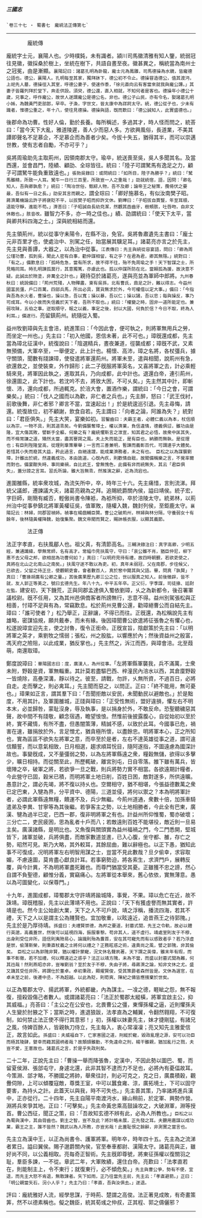 

##### 三國志
	`卷三十七 ‧ 蜀書七　龐統法正傳第七`

* * *

　　　　龐統傳

龐統字士元，襄陽人也。少時樸鈍，未有識者。潁川司馬徽清雅有知人鑒，統弱冠往見徽，徽採桑於樹上，坐統在樹下，共語自晝至夜。徽甚異之，稱統當為南州士之冠冕，由是漸顯。`襄陽記曰：諸葛孔明為卧龍，龐士元為鳳雛，司馬德操為水鏡，皆龐德公語也。德公，襄陽人。孔明每至其家，獨拜牀下，德公初不令止。德操甞造德公，值其渡沔，上祀先人墓，德操徑入其室，呼德公妻子，使速作黍，「徐元直向云有客當來就我與龐公譚。」其妻子皆羅列拜於堂下，奔走供設。須臾，德公還，直入相就，不知何者是客也。德操年小德公十歲，兄事之，呼作龐公，故世人遂謂龐公是德公名，非也。德公子山民，亦有令名，娶諸葛孔明小姊，為魏黃門吏部郎，早卒。子渙，字世文，晉太康中為牂牁太守。統，德公從子也，少未有識者，惟德公重之，年十八，使往見德操。德操與語，旣而歎曰：「德公誠知人，此實盛德也。」`

後郡命為功曹。性好人倫，勤於長養。每所稱述，多過其才，時人怪而問之，統荅曰：「當今天下大亂，雅道陵遲，善人少而惡人多。方欲興風俗，長道業，不美其譚即聲名不足慕企，不足慕企而為善者少矣。今拔十失五，猶得其半，而可以崇邁世教，使有志者自勵，不亦可乎？」

吳將周瑜助先主取荊州，因領南郡太守。瑜卒，統送喪至吳，吳人多聞其名。及當西還，並會昌門，陸績、顧劭、全琮皆往。統曰：「陸子可謂駑馬有逸足之力，顧子可謂駑牛能負重致遠也。」`張勃吳錄曰：或問統曰：「如所目，陸子為勝乎？」統曰：「駑馬雖精，所致一人耳。駑牛一日行三百里，所致豈一人之重哉！」劭就統宿，語，因問：「卿名知人，吾與卿孰愈？」統曰：「陶冶世俗，甄綜人物，吾不及卿；論帝王之秘策，攬倚伏之要最，吾似有一日之長。」劭安其言而親之。`謂全琮曰：「卿好施慕名，有似汝南樊子昭。`蔣濟萬機論云許子將襃貶不平，以拔樊子昭而抑許文休。劉曄曰：「子昭拔自賈豎，年至耳順，退能守靜，進能不苟。」濟荅曰：「子昭誠自長幼皃潔，然觀其臿齒牙，樹頰胲，吐唇吻，自非文休敵也。」胲音改。`雖智力不多，亦一時之佳也。」績、劭謂統曰：「使天下太平，當與卿共料四海之士。」深與統相結而還。

先主領荊州，統以從事守耒陽令，在縣不治，免官。吳將魯肅遺先主書曰：「龐士元非百里才也，使處治中、別駕之任，始當展其驥足耳。」諸葛亮亦言之於先主，先主見與善譚，大器之，以為治中從事。`江表傳曰：先主與統從容宴語，問曰：「卿為周公瑾功曹，孤到吳，聞此人密有白事，勸仲謀相留，有之乎？在君為君，卿其無隱。」統對曰：「有之。」備歎息曰：「孤時危急，當有所求，故不得不往，殆不免周瑜之手！天下智謀之士，所見略同耳。時孔明諫孤莫行，其意獨篤，亦慮此也。孤以仲謀所防在北，當賴孤為援，故決意不疑。此誠出於險塗，非萬全之計也。」`親待亞於諸葛亮，遂與亮並為軍師中郎將。`九州春秋曰：統說備曰：「荊州荒殘，人物殫盡，東有吳孫，北有曹氏，鼎足之計，難以得志。今益州國富民彊，戶口百萬，四部兵馬，所出必具，寶貨無求於外，今可權借以定大事。」備曰：「今指與吾為水火者，曹操也，操以急，吾以寬；操以暴，吾以仁；操以譎，吾以忠；每與操反，事乃可成耳。今以小故而失信義於天下者，吾所不取也。」統曰：「權變之時，固非一道所能定也。兼弱攻昧，五伯之事。逆取順守，報之以義，事定之後，封以大國，何負於信？今日不取，終為人利耳。」備遂行。`亮留鎮荊州。統隨從入蜀。

益州牧劉璋與先主會涪，統進策曰：「今因此會，便可執之，則將軍無用兵之勞，而坐定一州也。」先主曰：「初入他國，恩信未著，此不可也。」璋旣還成都，先主當為璋北征漢中，統復說曰：「陰選精兵，晝夜兼道，徑襲成都；璋旣不武，又素無預備，大軍卒至，一舉便定，此上計也。楊懷、高沛，璋之名將，各杖彊兵，據守關頭，聞數有牋諫璋，使發遣將軍還荊州。將軍未至，遣與相聞，說荊州有急，欲還救之，並使裝束，外作歸形；此二子旣服將軍英名，又喜將軍之去，計必乘輕騎來見，將軍因此執之，進取其兵，乃向成都，此中計也。退還白帝，連引荊州，徐還圖之，此下計也。若沈吟不去，將致大困，不可乆矣。」先主然其中計，即斬懷、沛，還向成都，所過輒克。於涪大會，置酒作樂，謂統曰：「今日之會，可謂樂矣。」統曰：「伐人之國而以為歡，非仁者之兵也。」先主醉，怒曰：「武王伐紂，前歌後舞，非仁者邪？卿言不當，宜速起出！」於是統逡巡引退。先主尋悔，請還。統復故位，初不顧謝，飲食自若。先主謂曰：「向者之論，阿誰為失？」統對曰：「君臣俱失。」先主大笑，宴樂如初。`習鑿齒曰：夫霸王者，必體仁義以為本，杖信順以為宗，一物不具，則其道乖矣。今劉備襲奪璋土，權以濟業，負信違情，德義俱愆，雖功由是隆，宜大傷其敗，譬斷手全軀，何樂之有？龐統懼斯言之泄宣，知其君之必悟，故衆中匡其失，而不脩常謙之道，矯然太當，盡其謇諤之風。夫上失而能正，是有臣也，納勝而無執，是從理也；有臣則陛隆堂高，從理則羣策畢舉；一言而三善兼明，暫諫而義彰百代，可謂達乎大體矣。若惜其小失而廢其大益，矜此過言，自絕遠讜，能成業濟務者，未之有也。　臣松之以為謀襲劉璋，計雖出於統，然違義成功，本由詭道，心旣內疚，則歡情自戢，故聞備稱樂之言，不覺率爾而對也。備宴酣失時，事同樂禍，自比武王，曾無愧色，此備有非而統無失，其云「君臣俱失」，蓋分謗之言耳。習氏所論，雖大旨無乖，然推演之辭，近為流宕也。`

進圍雒縣，統率衆攻城，為流矢所中，卒，時年三十六。先主痛惜，言則流涕。拜統父議郎，遷諫議大夫，諸葛亮親為之拜。追賜統爵關內侯，謚曰靖侯。統子宏，字巨師，剛簡有臧否，輕傲尚書令陳袛，為袛所抑，卒於涪陵太守。統弟林，以荊州治中從事參鎮北將軍黃權征吳，值軍敗，隨權入魏，魏封列侯，至鉅鹿太守。`襄陽記云：林婦，同郡習禎姉。禎事在楊戲輔臣贊。曹公之破荊州，林婦與林分隔，守養弱女十有餘年，後林隨黃權降魏，始復集聚。魏文帝聞而賢之，賜牀帳衣服，以顯其義節。`

　　　　法正傳

法正字孝直，右扶風郿人也。祖父真，有清節高名。`三輔決錄注曰：真字高卿，少明五經，兼通讖緯，學無常師，名有高才。常幅巾見扶風守，守曰：「哀公雖不肖，猶臣仲尼，柳下惠不去父母之邦，欲相屈為功曹何如？」真曰：「以明府見待有禮，故四時朝覲，若欲吏使之，真將在北山之北南山之南矣。」扶風守遂不敢以為吏。初，真年未弱冠，父在南郡，步往候父，已欲去，父留之待正旦，使觀朝吏會。會者數百人，真於䆫中闚其與父語。畢，問真「孰賢」？真曰：「曹掾胡廣有公卿之量。」其後廣果歷九卿三公之位，世以服真之知人。前後徵辟，皆不就，友人郭正等美之，號曰玄德先生。年八十九，中平五年卒。正父衍，字季謀，司徒掾、廷尉左監。`建安初，天下饑荒，正與同郡孟達俱入蜀依劉璋，乆之為新都令，後召署軍議校尉。旣不任用，又為其州邑俱僑客者所謗無行，志意不得。益州別駕張松與正相善，忖璋不足與有為，常竊歎息。松於荊州見曹公還，勸璋絕曹公而自結先主。璋曰：「誰可使者？」松乃舉正，正辭讓，不得已而往。正旣還，為松稱說先主有雄略，密謀協規，願共戴奉，而未有緣。後因璋聞曹公欲遣將征張魯之有懼心也，松遂說璋宜迎先主，使之討魯，復令正銜命。正旣宣旨，陰獻策於先主曰：「以明將軍之英才，乘劉牧之懦弱；張松，州之股肱，以響應於內；然後資益州之殷富，馮天府之險阻，以此成業，猶反掌也。」先主然之，泝江而西，與璋會涪。北至葭萌，南還取璋。

鄭度說璋曰：`華陽國志曰：度，廣漢人，為州從事。`「左將軍縣軍襲我，兵不滿萬，士衆未附，野穀是資，軍無輜重。其計莫若盡驅巴西、梓潼民內涪水以西，其倉廩野穀一皆燒除，高壘深溝，靜以待之。彼至，請戰，勿許，乆無所資，不過百日，必將自走。走而擊之，則必禽耳。」先主聞而惡之，以問正。正曰：「終不能用，無可憂也。」璋果如正言，謂其羣下曰：「吾聞拒敵以安民，未聞動民以避敵也。」於是黜度，不用其計。及軍圍雒城，正牋與璋曰：「正受性無術，盟好違損，懼左右不明本末，必並歸咎，蒙耻沒身，辱及執事，是以捐身於外，不敢反命。恐聖聽穢惡其聲，故中間不有牋敬，顧念宿遇，瞻望悢悢。然惟前後披露腹心，自從始初以至於終，實不藏情，有所不盡，但愚闇策薄，精誠不感，以致於此耳。今國事已危，禍害在速，雖捐放於外，言足憎尤，猶貪極所懷，以盡餘忠。明將軍本心，正之所知也，實為區區不欲失左將軍之意，而卒至於是者，左右不達英雄從事之道，謂可違信黷誓，而以意氣相致，日月相選，趨求順耳恱目，隨阿遂指，不圖遠慮為國深計故也。事變旣成，又不量彊弱之勢，以為左將軍縣遠之衆，糧穀無儲，欲得以多擊少，曠日相持。而從關至此，所歷輒破，離宮別屯，日自零落。雒下雖有萬兵，皆壞陣之卒，破軍之將，若欲爭一旦之戰，則兵將勢力實不相當。各欲遠期計糧者，今此營守已固，穀米已積，而明將軍土地日削，百姓日困，敵對遂多，所供遠曠。愚意計之，謂必先竭，將不復以持乆也。空爾相守，猶不相堪，今張益德數萬之衆已定巴東，入犍為界，分平資中、德陽，三道並侵，將何以禦之？本為明將軍計者，必謂此軍縣遠無糧，饋運不及，兵少無繼。今荊州道通，衆數十倍，加孫車騎遣弟及李異、甘寧等為其後繼。若爭客主之勢，以土地相勝者，今此全有巴東，廣漢、犍為過半已定，巴西一郡，復非明將軍之有也。計益州所仰惟蜀，蜀亦破壞；三分亡二，吏民疲困，思為亂者十戶而八；若敵遠則百姓不能堪役，敵近則一旦易主矣。廣漢諸縣，是明比也。又魚復與關頭實為益州福禍之門，今二門悉開，堅城皆下，諸軍並破，兵將俱盡，而敵家數道並進，已入心腹，坐守都、雒，存亡之勢，昭然可見。斯乃大略，其外較耳，其餘屈曲，難以辭極也。以正下愚，猶知此事不可復成，况明將軍左右明智用謀之士，豈當不見此數哉？旦夕偷幸，求容取媚，不慮遠圖，莫肯盡心獻良計耳。若事窮勢迫，將各索生，求濟門戶，展轉反覆，與今計異，不為明將軍盡死難也。而尊門猶當受其憂。正雖獲不忠之謗，然心自謂不負聖德，顧惟分義，實竊痛心。左將軍從本舉來，舊心依依，實無薄意。愚以為可圖變化，以保尊門。」

十九年，進圍成都，璋蜀郡太守許靖將踰城降，事覺，不果。璋以危亡在近，故不誅靖。璋旣稽服，先主以此薄靖不用也。正說曰：「天下有獲虛譽而無其實者，許靖是也。然今主公始創大業，天下之人不可戶說，靖之浮稱，播流四海，若其不禮，天下之人以是謂主公為賤賢也。宜加敬重，以眩遠近，追昔燕王之待郭隗。」先主於是乃厚待靖。`孫盛曰：夫禮賢崇德，為邦之要道，封墓式閭，先王之令軌，故必以體行英邈，高義蓋世，然後可以延視四海，振服羣黎。苟非其人，道不虛行。靖處室則友于不穆，出身則受位非所，語信則夷險易心，論識則殆為釁首，安在其可寵先而有以感致者乎？若乃浮虛是崇，偷薄斯榮，則秉直杖義之士將何以禮之？正務眩惑之術，違貴尚之風，譬之郭隗，非其倫矣。　臣松之以為郭隗非賢，猶以權計蒙寵，況文休名聲夙著，天下謂之英偉，雖末年有瑕，而事不彰徹，若不加禮，何以釋遠近之惑乎？法正以靖方隗，未為不當，而盛以封墓式閭為難，何其迃哉！然則燕昭亦非，豈唯劉翁？至於友于不穆，失由子將，尋蔣濟之論，知非文休之尤。盛又譏其受任非所，將謂仕於董卓。卓初秉政，顯擢賢俊，受其策爵者森然皆是。文休為選官，在卓未至之前，後遷中丞，不為超越。以此為貶，則荀爽、陳紀之儔皆應擯棄於世矣。`

以正為蜀郡太守、揚武將軍，外統都畿，內為謀主。一飡之德，睚眦之怨，無不報復，擅殺毀傷己者數人。或謂諸葛亮曰：「法正於蜀郡太縱橫，將軍宜啟主公，抑其威福。」亮荅曰：「主公之在公安也，北畏曹公之彊，東憚孫權之逼，近則懼孫夫人生變於肘腋之下；當斯之時，進退狼跋，法孝直為之輔翼，令翻然翱翔，不可復制，如何禁止法正使不得行其意邪！」初，孫權以妹妻先主，妹才捷剛猛，有諸兄之風，侍婢百餘人，皆親執刀侍立，先主每入，衷心常凜凜；亮又知先主雅愛信正，故言如此。`孫盛曰：夫威福自下，亡家害國之道，刑縱於寵，毀政亂理之源，安可以功臣而極其陵肆，嬖幸而藉其國柄者哉？故顛頡雖勤，不免違命之刑，楊干雖親，猶加亂行之戮，夫豈不愛，王憲故也。諸葛氏之言，於是乎失政刑矣。`

二十二年，正說先主曰：「曹操一舉而降張魯，定漢中，不因此勢以圖巴、蜀，而留夏侯淵、張郃屯守，身遽北還，此非其智不逮而力不足也，必將內有憂偪故耳。今策淵、郃才略，不勝國之將帥，舉衆往討，則必可克之，克之日，廣農積穀，觀釁伺隙，上可以傾覆寇敵，尊獎王室，中可以蠶食雍、涼，廣拓境土，下可以固守要害，為持乆之計。此蓋天以與我，時不可失也。」先主善其策，乃率諸將進兵漢中，正亦從行。二十四年，先主自陽平南渡沔水，緣山稍前，於定軍、興勢作營。淵將兵來爭其地。正曰：「可擊矣。」先主命黃忠乘高鼓譟攻之，大破淵軍，淵等授首。曹公西征，聞正之策，曰：「吾故知玄德不辨有此，必為人所教也。」`臣松之以為蜀與漢中，其由脣齒也。劉主之智，豈不及此？將計略未展，正先發之耳。夫聽用嘉謀以成功業，霸王之主，誰不皆然？魏武以為人所教，亦豈劣哉！此蓋耻恨之餘辭，非測實之當言也。`

先主立為漢中王，以正為尚書令、護軍將軍。明年卒，時年四十五。先主為之流涕者累日。謚曰翼侯。賜子邈爵關內侯，官至奉車都尉、漢陽太守。諸葛亮與正，雖好尚不同，以公義相取。亮每奇正智術。先主旣即尊號，將東征孫權以復關羽之耻，羣臣多諫，一不從。章武二年，大軍敗績，還住白帝。亮歎曰：「法孝直若在，則能制主上，令不東行；就復東行，必不傾危矣。」`先主與曹公爭，勢有不便，宜退，而先主大怒不肯退，無敢諫者。矢下如雨，正乃往當先主前，先主云：「孝直避箭。」正曰：「明公親當矢石，況小人乎？」先主乃曰：「孝直，吾與汝俱去。」遂退。`

評曰：龐統雅好人流，經學思謀，于時荊、楚謂之高俊。法正著見成敗，有奇畫策筭，然不以德素稱也。儗之魏臣，統其荀彧之仲叔，正其程、郭之儔儷邪？

* * *

